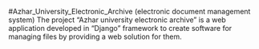 #Azhar_University_Electronic_Archive
(electronic document management system)
The project “Azhar university electronic archive” is a web application developed in “Django” framework to create software for managing files by providing a web solution for them. 
